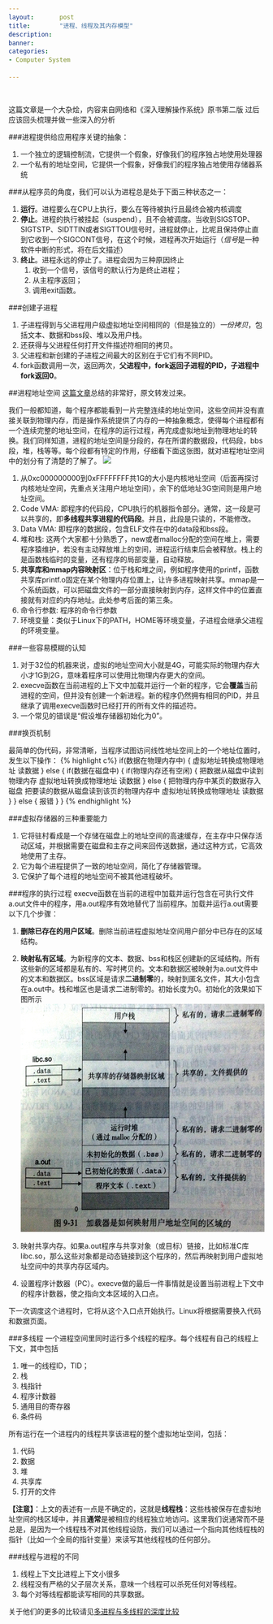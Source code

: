 ```yaml
---
layout:       post
title:        "进程、线程及其内存模型"
description: 
banner: 
categories: 
- Computer System

---
```

<br />

这篇文章是一个大杂烩，内容来自网络和《深入理解操作系统》原书第二版
过后应该回头梳理并做一些深入的分析

###进程提供给应用程序关键的抽象：

1. 一个独立的逻辑控制流，它提供一个假象，好像我们的程序独占地使用处理器
2. 一个私有的地址空间，它提供一个假象，好像我们的程序独占地使用存储器系统

###从程序员的角度，我们可以认为进程总是处于下面三种状态之一：

1. **运行**。进程要么在CPU上执行，要么在等待被执行且最终会被内核调度
2. **停止**。进程的执行被挂起（suspend），且不会被调度。当收到SIGSTOP、SIGTSTP、SIDTTIN或者SIGTTOU信号时，进程就停止，比呢且保持停止直到它收到一个SIGCONT信号，在这个时候，进程再次开始运行（*信号*是一种软件中断的形式，将在后文描述）
3. **终止**。进程永远的停止了。进程会因为三种原因终止
	1. 收到一个信号，该信号的默认行为是终止进程；
	2. 从主程序返回；
	3. 调用exit函数。
	
###创建子进程

1. 子进程得到与父进程用户级虚拟地址空间相同的（但是独立的）*一份拷贝*，包括文本、数据和bss段、堆以及用户栈。
2. 还获得与父进程任何打开文件描述符相同的拷贝。
3. 父进程和新创建的子进程之间最大的区别在于它们有不同PID。
4. fork函数调用一次，返回两次，**父进程中，fork返回子进程的PID，子进程中fork返回0**。

##进程地址空间
[这篇文章](http://www.choudan.net/2013/10/24/Linux%E8%BF%9B%E7%A8%8B%E5%9C%B0%E5%9D%80%E7%A9%BA%E9%97%B4%E5%AD%A6%E4%B9%A0%28%E4%B8%80%29.html)总结的非常好，原文转发过来。

我们一般都知道，每个程序都能看到一片完整连续的地址空间，这些空间并没有直接关联到物理内存，而是操作系统提供了内存的一种抽象概念，使得每个进程都有一个连续完整的地址空间，在程序的运行过程，再完成虚拟地址到物理地址的转换。我们同样知道，进程的地址空间是分段的，存在所谓的数据段，代码段，bbs段，堆，栈等等。每个段都有特定的作用，仔细看下面这张图，就对进程地址空间中的划分有了清楚的了解了。
![](http://www.choudan.net/assets/img/linux_process_address_space_02.png)

1. 从0xc000000000到0xFFFFFFFF共1G的大小是内核地址空间（后面再探讨内核地址空间，先重点关注用户地址空间），余下的低地址3G空间则是用户地址空间。
2. Code VMA: 即程序的代码段，CPU执行的机器指令部分。通常，这一段是可以共享的，即**多线程共享进程的代码段**。并且，此段是只读的，不能修改。
3. Data VMA: 即程序的数据段，包含ELF文件在中的data段和bss段。
4. 堆和栈: 这两个大家都十分熟悉了，new或者malloc分配的空间在堆上，需要程序猿维护，若没有主动释放堆上的空间，进程运行结束后会被释放。栈上的是函数栈临时的变量，还有程序的局部变量，自动释放。
5. **共享库和mmap内容映射区**：位于栈和堆之间，例如程序使用的printf，函数共享库printf.o固定在某个物理内存位置上，让许多进程映射共享。mmap是一个系统函数，可以把磁盘文件的一部分直接映射到内存，这样文件中的位置直接就有对应的内存地址。此处参考后面的第三条。
6. 命令行参数: 程序的命令行参数
7. 环境变量：类似于Linux下的PATH，HOME等环境变量，子进程会继承父进程的环境变量。


###一些容易模糊的认知

1. 对于32位的机器来说，虚拟的地址空间大小就是4G，可能实际的物理内存大小才1G到2G，意味着程序可以使用比物理内存更大的空间。
2. execve函数在当前进程的上下文中加载并运行一个新的程序，它会**覆盖**当前进程的空间，但并没有创建一个新进程。新的程序仍然拥有相同的PID，并且继承了调用execve函数时已经打开的所有文件的描述符。
3. 一个常见的错误是“假设堆存储器初始化为0”。

###换页机制

最简单的伪代码，非常清晰，当程序试图访问线性地址空间上的一个地址位置时，发生以下操作：
{% highlight c%}
if(数据在物理内存中)
{
    虚拟地址转换成物理地址
    读数据
}
else
{
    if(数据在磁盘中)
    {
        if(物理内存还有空闲)
        {
            把数据从磁盘中读到物理内存
            虚拟地址转换成物理地址
            读数据
        }
        else
        {
            把物理内存中某页的数据存入磁盘
            把要读的数据从磁盘读到该页的物理内存中
            虚拟地址转换成物理地址
            读数据
        }
    }
    else
    {
        报错
    }
}
{% endhighlight %}

###虚拟存储器的三种重要能力

1. 它将驻村看成是一个存储在磁盘上的地址空间的高速缓存，在主存中只保存活动区域，并根据需要在磁盘和主存之间来回传送数据，通过这种方式，它高效地使用了主存。
2. 它为每个进程提供了一致的地址空间，简化了存储器管理。
3. 它保护了每个进程的地址空间不被其他进程破坏。


###程序的执行过程
execve函数在当前的进程中加载并运行包含在可执行文件a.out文件中的程序，用a.out程序有效地替代了当前程序。加载并运行a.out需要以下几个步骤：

1. **删除已存在的用户区域**。删除当前进程虚拟地址空间用户部分中已存在的区域结构。
2. **映射私有区域**。为新程序的文本、数据、bss和栈区创建新的区域结构。所有这些新的区域都是私有的、写时拷贝的。文本和数据区被映射为a.out文件中的文本和数据区。bss区域是请求**二进制零**的，映射到匿名文件，其大小包含在a.out中。栈和堆区也是请求二进制零的。初始长度为0。初始化的效果如下图所示
![](/img/posts/initMemory.jpg)

3. 映射共享内存。如果a.out程序与共享对象（或目标）链接，比如标准C库libc.so，那么这些对象都是动态链接到这个程序的，然后再映射到用户虚拟地址空间中的共享内存区域内。
4. 设置程序计数器（PC）。execve做的最后一件事情就是设置当前进程上下文中的程序计数器，使之指向文本区域的入口点。

下一次调度这个进程时，它将从这个入口点开始执行。Linux将根据需要换入代码和数据页面。


###多线程
一个进程空间里同时运行多个线程的程序。每个线程有自己的线程上下文，其中包括
1. 唯一的线程ID，TID；
2. 栈
3. 栈指针
4. 程序计数器
5. 通用目的寄存器
6. 条件码

所有运行在一个进程内的线程共享该进程的整个虚拟地址空间，包括：

1. 代码
2. 数据
3. 堆
4. 共享库
5. 打开的文件

**【注意】**：上文的表述有一点是不确定的，这就是**线程栈**：这些栈被保存在虚拟地址空间的栈区域中，并且**通常**是被相应的线程独立地访问。这里我们说通常而不是总是，是因为一个线程栈不对其他线程设防，我们可以通过一个指向其他线程栈的指针（比如一个全局的指针变量）来读写其他线程栈的任何部分。

###线程与进程的不同

1. 线程上下文比进程上下文小很多
2. 线程没有严格的父子层次关系，意味一个线程可以杀死任何对等线程。
3. 每个对等线程都能读写相同的共享数据。

关于他们的更多的比较请见[多进程与多线程的深度比较](http://www.embeddedlinux.org.cn/html/xianchengjincheng/201201/26-1957.html)